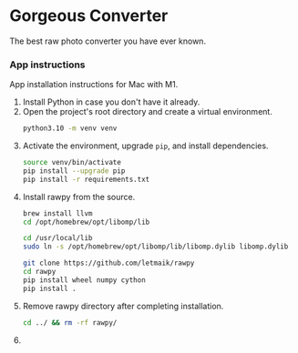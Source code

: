 # Gorgeous Converter
The best raw photo converter you have ever known.


### App instructions
App installation instructions for Mac with M1.
1. Install Python in case you don't have it already. 
3. Open the project's root directory and create a virtual environment.
	```bash
	python3.10 -m venv venv
	```
3. Activate the environment, upgrade `pip`, and install dependencies.
	```bash
	source venv/bin/activate
	pip install --upgrade pip
	pip install -r requirements.txt
	```
4. Install rawpy from the source.
    ```bash
    brew install llvm
    cd /opt/homebrew/opt/libomp/lib

    cd /usr/local/lib
    sudo ln -s /opt/homebrew/opt/libomp/lib/libomp.dylib libomp.dylib

    git clone https://github.com/letmaik/rawpy
    cd rawpy
    pip install wheel numpy cython
    pip install .
    ```
5. Remove rawpy directory after completing installation.
    ```bash
   cd ../ && rm -rf rawpy/
   ```
6. 